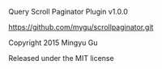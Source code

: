 Query Scroll Paginator Plugin v1.0.0

https://github.com/mygu/scrollpaginator.git

Copyright 2015 Mingyu Gu

Released under the MIT license
